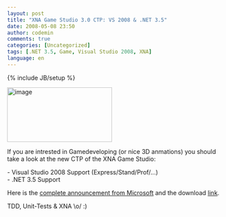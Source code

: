 ```yaml
---
layout: post
title: "XNA Game Studio 3.0 CTP: VS 2008 & .NET 3.5"
date: 2008-05-08 23:50
author: codemin
comments: true
categories: [Uncategorized]
tags: [.NET 3.5, Game, Visual Studio 2008, XNA]
language: en
---
```

{% include JB/setup %}
<p><a href="{{BASE_PATH}}/assets/wp-images-en/image22.png"><img style="border-top-width: 0px; border-left-width: 0px; border-bottom-width: 0px; border-right-width: 0px" height="127" alt="image" src="{{BASE_PATH}}/assets/wp-images-en/image-thumb22.png" width="244" border="0" /></a></p>  <p>If you are intrested in Gamedeveloping (or nice 3D anmations) you should take a look at the new CTP of the XNA Game Studio:</p>  <p>- Visual Studio 2008 Support (Express/Stand/Prof/...)   <br />- .NET 3.5 Support </p>  <p>Here is the <a href="http://blogs.msdn.com/xna/archive/2008/05/07/announcing-xna-game-studio-3-0-community-technical-preview-ctp.aspx">complete announcement from Microsoft</a> and the download <a href="http://www.microsoft.com/downloads/details.aspx?FamilyId=DF4AF56A-58A7-474C-BFD0-7CF8ED3036A3&amp;displaylang=en">link</a>.</p>  <p>TDD, Unit-Tests &amp; XNA \o/ :)</p>
